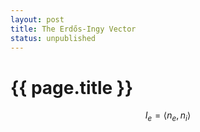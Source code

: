 ```yaml
---
layout: post
title: The Erdős-Ingy Vector
status: unpublished
---
```


# {{ page.title }}


$$ I_{e} = \left< n_e, n_i\right> $$
